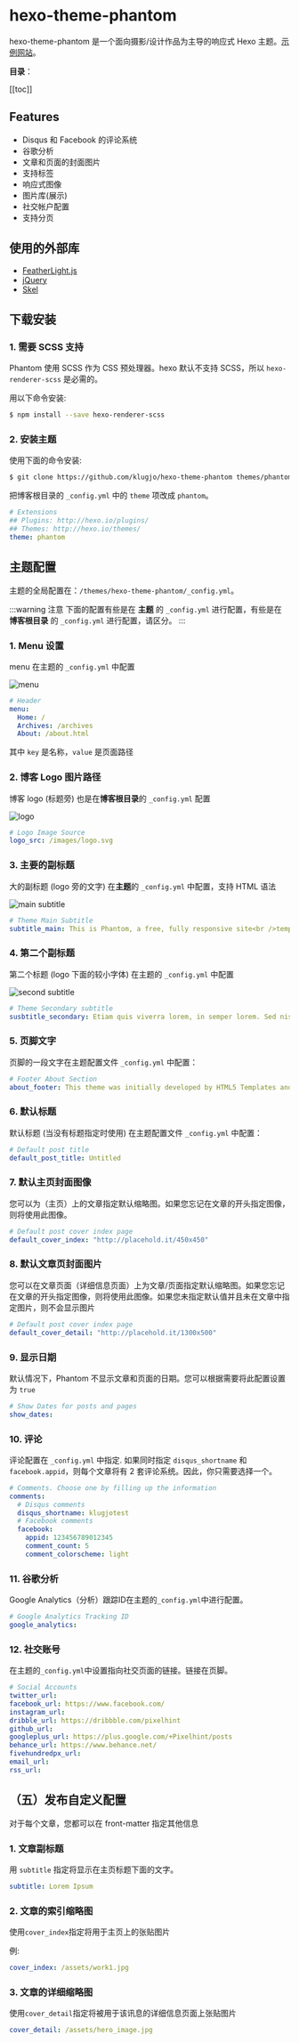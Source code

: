 # hexo-theme-phantom

hexo-theme-phantom 是一个面向摄影/设计作品为主导的响应式 Hexo 主题。[示例网站](http://www.codeblocq.com/assets/projects/hexo-theme-phantom/)。

<!-- TODO: Add Screenshot -->

**目录**：

[[toc]]

## Features

- Disqus 和 Facebook 的评论系统
- 谷歌分析
- 文章和页面的封面图片 
- 支持标签 
- 响应式图像
- 图片库(展示)
- 社交帐户配置 
- 支持分页 

## 使用的外部库

- [FeatherLight.js](http://noelboss.github.io/featherlight/) 
- [jQuery](https://jquery.com/)
- [Skel](https://github.com/n33/skel)

## 下载安装

### 1. 需要 SCSS 支持

Phantom 使用 SCSS 作为 CSS 预处理器。hexo 默认不支持 SCSS，所以 `hexo-renderer-scss` 是必需的。

用以下命令安装:

```sh
$ npm install --save hexo-renderer-scss
```
### 2. 安装主题

使用下面的命令安装:

```sh
$ git clone https://github.com/klugjo/hexo-theme-phantom themes/phantom
```

把博客根目录的 `_config.yml` 中的 `theme` 项改成 `phantom`。

```yaml
# Extensions
## Plugins: http://hexo.io/plugins/
## Themes: http://hexo.io/themes/
theme: phantom
```

## 主题配置

主题的全局配置在：`/themes/hexo-theme-phantom/_config.yml`。

:::warning 注意
下面的配置有些是在 **主题** 的 `_config.yml` 进行配置，有些是在 **博客根目录** 的 `_config.yml` 进行配置，请区分。
:::

### 1. Menu 设置

menu 在主题的 `_config.yml` 中配置

![menu](@img/2/2-17/1.png)

```yaml
# Header
menu:
  Home: /
  Archives: /archives
  About: /about.html
```

其中 `key` 是名称，`value` 是页面路径

### 2. 博客 Logo 图片路径

博客 logo (标题旁) 也是在**博客根目录**的 `_config.yml` 配置

![logo](@img/2/2-17/2.png)

```yaml
# Logo Image Source
logo_src: /images/logo.svg
```

### 3. 主要的副标题

大的副标题  (logo 旁的文字) 在**主题**的 `_config.yml` 中配置，支持 HTML 语法

![main subtitle](@img/2/2-17/3.png)

```yaml
# Theme Main Subtitle
subtitle_main: This is Phantom, a free, fully responsive site<br />template designed by <a href="http://html5up.net">HTML5 UP</a>.
```

### 4. 第二个副标题

第二个标题 (logo 下面的较小字体) 在主题的 `_config.yml` 中配置

![second subtitle](@img/2/2-17/4.png)

```yaml
# Theme Secondary subtitle
susbtitle_secondary: Etiam quis viverra lorem, in semper lorem. Sed nisl arcu euismod sit amet nisi euismod.
```

### 5. 页脚文字

页脚的一段文字在主题配置文件 `_config.yml` 中配置：

```yaml
# Footer About Section
about_footer: This theme was initially developed by HTML5 Templates and adapted for Hexo by Jonathan Klughertz.
```

### 6. 默认标题

默认标题 (当没有标题指定时使用) 在主题配置文件 `_config.yml` 中配置：

```yaml
# Default post title
default_post_title: Untitled
```

### 7. 默认主页封面图像

您可以为（主页）上的文章指定默认缩略图。如果您忘记在文章的开头指定图像，则将使用此图像。

```yaml
# Default post cover index page
default_cover_index: "http://placehold.it/450x450"
```

### 8. 默认文章页封面图片

您可以在文章页面（详细信息页面）上为文章/页面指定默认缩略图。如果您忘记在文章的开头指定图像，则将使用此图像。如果您未指定默认值并且未在文章中指定图片，则不会显示图片

```yaml
# Default post cover index page
default_cover_detail: "http://placehold.it/1300x500"
```

### 9. 显示日期

默认情况下，Phantom 不显示文章和页面的日期。您可以根据需要将此配置设置为 `true`

```yaml
# Show Dates for posts and pages
show_dates:
```

### 10. 评论

评论配置在 `_config.yml` 中指定. 如果同时指定 `disqus_shortname` 和 `facebook.appid`，则每个文章将有 2 套评论系统。因此，你只需要选择一个。

```yaml
# Comments. Choose one by filling up the information
comments:
  # Disqus comments
  disqus_shortname: klugjotest
  # Facebook comments
  facebook:
    appid: 123456789012345
    comment_count: 5
    comment_colorscheme: light
```

### 11. 谷歌分析

Google Analytics（分析）跟踪ID在主题的`_config.yml`中进行配置。

```yml
# Google Analytics Tracking ID
google_analytics:
```

### 12. 社交账号

在主题的`_config.yml`中设置指向社交页面的链接。链接在页脚。

```yaml
# Social Accounts
twitter_url: 
facebook_url: https://www.facebook.com/
instagram_url: 
dribble_url: https://dribbble.com/pixelhint
github_url: 
googleplus_url: https://plus.google.com/+Pixelhint/posts
behance_url: https://www.behance.net/
fivehundredpx_url: 
email_url: 
rss_url: 
```

## （五）发布自定义配置

对于每个文章，您都可以在 front-matter 指定其他信息

### 1. 文章副标题

用 `subtitle` 指定将显示在主页标题下面的文字。

```yaml
subtitle: Lorem Ipsum
```

### 2. 文章的索引缩略图

使用`cover_index`指定将用于主页上的张贴图片

例:

```yaml
cover_index: /assets/work1.jpg
```

### 3. 文章的详细缩略图

使用`cover_detail`指定将被用于该讯息的详细信息页面上张贴图片

```yaml
cover_detail: /assets/hero_image.jpg
```

